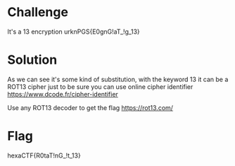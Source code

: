 # Challenge
It's a 13 encryption urknPGS{E0gnG!aT_!g_13}

# Solution
As we can see it's some kind of substitution, with the keyword 13 it can be a ROT13 cipher just to be sure you can use online cipher identifier https://www.dcode.fr/cipher-identifier

Use any ROT13 decoder to get the flag
https://rot13.com/

# Flag
hexaCTF{R0taT!nG_!t_13}
